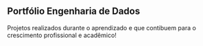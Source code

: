 ## Portfólio Engenharia de Dados 

Projetos realizados durante o aprendizado e que contibuem para o crescimento profissional e acadêmico!
